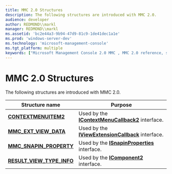 ```yaml
---
title: MMC 2.0 Structures
description: The following structures are introduced with MMC 2.0.
audience: developer
author: REDMOND\\markl
manager: REDMOND\\markl
ms.assetid: 'bc2e44a3-9b94-47d9-81c9-1de41dec1a1e'
ms.prod: 'windows-server-dev'
ms.technology: 'microsoft-management-console'
ms.tgt_platform: multiple
keywords: ["Microsoft Management Console 2.0 MMC , MMC 2.0 reference, structures"]
---
```


# MMC 2.0 Structures

The following structures are introduced with MMC 2.0.



| Structure name                                            | Purpose                                                                         |
|-----------------------------------------------------------|---------------------------------------------------------------------------------|
| [**CONTEXTMENUITEM2**](contextmenuitem2.md)              | Used by the [**IContextMenuCallback2**](icontextmenucallback2.md) interface.   |
| [**MMC\_EXT\_VIEW\_DATA**](mmc-ext-view-data.md)         | Used by the [**IViewExtensionCallback**](iviewextensioncallback.md) interface. |
| [**MMC\_SNAPIN\_PROPERTY**](mmc-snapin-property.md)      | Used by the [**ISnapinProperties**](isnapinproperties.md) interface.           |
| [**RESULT\_VIEW\_TYPE\_INFO**](result-view-type-info.md) | Used by the [**IComponent2**](icomponent2.md) interface.                       |



 

 

 





